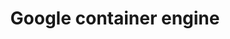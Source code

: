 ---
title:      "Google container engine"
ring:       trial
quadrant:   platforms-and-aoe-services

---